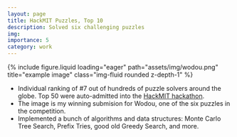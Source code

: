 ```yaml
---
layout: page
title: HackMIT Puzzles, Top 10
description: Solved six challenging puzzles 
img:
importance: 5
category: work
---
```


<div class="row">
    <div class="col-sm mt-3 mt-md-0">
        {% include figure.liquid loading="eager" path="assets/img/wodou.png" title="example image" class="img-fluid rounded z-depth-1" %}
    </div>
</div>

- Individual ranking of #7 out of hundreds of puzzle solvers around the globe. Top 50 were auto-admitted into the [HackMIT hackathon](https://hackmit.org/).
- The image is my winning submision for Wodou, one of the six puzzles in the competition.
- Implemented a bunch of algorithms and data structures: Monte Carlo Tree Search, Prefix Tries, good old Greedy Search, and more.

